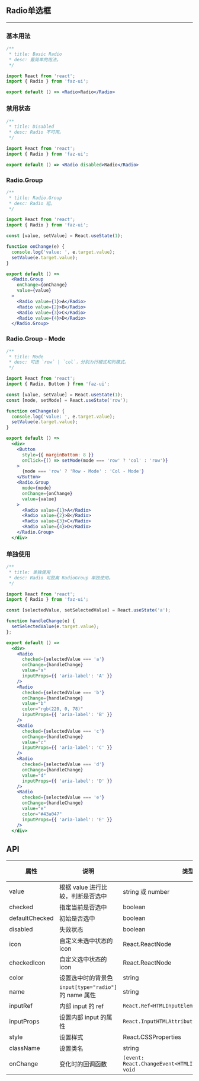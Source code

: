 ## Radio单选框
---

### 基本用法

```jsx
/**
 * title: Basic Radio
 * desc: 最简单的用法。
 */

import React from 'react';
import { Radio } from 'faz-ui';

export default () => <Radio>Radio</Radio>
```

### 禁用状态

```jsx
/**
 * title: Disabled
 * desc: Radio 不可用。
 */

import React from 'react';
import { Radio } from 'faz-ui';

export default () => <Radio disabled>Radio</Radio>
```
### Radio.Group

```jsx
/**
 * title: Radio.Group
 * desc: Radio 组。
 */

import React from 'react';
import { Radio } from 'faz-ui';

const [value, setValue] = React.useState(1);

function onChange(e) {
  console.log('value: ', e.target.value);
  setValue(e.target.value);
}

export default () =>
  <Radio.Group
    onChange={onChange}
    value={value}
  >
    <Radio value={1}>A</Radio>
    <Radio value={2}>B</Radio>
    <Radio value={3}>C</Radio>
    <Radio value={4}>D</Radio>
  </Radio.Group>
```
### Radio.Group - Mode

```jsx
/**
 * title: Mode
 * desc: 可选 `row` | `col`，分别为行模式和列模式。
 */

import React from 'react';
import { Radio, Button } from 'faz-ui';

const [value, setValue] = React.useState(1);
const [mode, setMode] = React.useState('row');

function onChange(e) {
  console.log('value: ', e.target.value);
  setValue(e.target.value);
}

export default () =>
  <div>
    <Button
      style={{ marginBottom: 8 }}
      onClick={() => setMode(mode === 'row' ? 'col' : 'row')}
    >
      {mode === 'row' ? 'Row - Mode' : 'Col - Mode'}
    </Button>
    <Radio.Group
      mode={mode}
      onChange={onChange}
      value={value}
    >
      <Radio value={1}>A</Radio>
      <Radio value={2}>B</Radio>
      <Radio value={3}>C</Radio>
      <Radio value={4}>D</Radio>
    </Radio.Group>
  </div>
```
### 单独使用

```jsx
/**
 * title: 单独使用
 * desc: Radio 可脱离 RadioGroup 单独使用。
 */

import React from 'react';
import { Radio } from 'faz-ui';

const [selectedValue, setSelectedValue] = React.useState('a');

function handleChange(e) {
  setSelectedValue(e.target.value);
};

export default () =>
  <div>
    <Radio
      checked={selectedValue === 'a'}
      onChange={handleChange}
      value="a"
      inputProps={{ 'aria-label': 'A' }}
    />
    <Radio
      checked={selectedValue === 'b'}
      onChange={handleChange}
      value="b"
      color="rgb(220, 0, 78)"
      inputProps={{ 'aria-label': 'B' }}
    />
    <Radio
      checked={selectedValue === 'c'}
      onChange={handleChange}
      value="c"
      inputProps={{ 'aria-label': 'C' }}
    />
    <Radio
      checked={selectedValue === 'd'}
      onChange={handleChange}
      value="d"
      inputProps={{ 'aria-label': 'D' }}
    />
    <Radio
      checked={selectedValue === 'e'}
      onChange={handleChange}
      value="e"
      color="#43a047"
      inputProps={{ 'aria-label': 'E' }}
    />
  </div>
```

## API

| 属性       | 说明  | 类型   | 默认值  |
| --------- | ----- | ------ | ------ |
| value | 根据 value 进行比较，判断是否选中 | string 或 number | - |
| checked | 指定当前是否选中 |  boolean | false |
| defaultChecked | 初始是否选中 |  boolean | false |
| disabled | 失效状态 |  boolean | false |
| icon | 自定义未选中状态的 icon |  React.ReactNode | - |
| checkedIcon | 自定义选中状态的 icon |  React.ReactNode | - |
| color | 设置选中时的背景色 |  string | - |
| name | `input[type="radio"]` 的 name 属性 |  string | - |
| inputRef | 内部 input 的 ref | `React.Ref<HTMLInputElement>` | |
| inputProps | 设置内部 input 的属性 | `React.InputHTMLAttributes<HTMLInputElement>` | - |
| style | 设置样式 | React.CSSProperties | - |
| className | 设置类名 | string | - |
| onChange | 变化时的回调函数 | `(event: React.ChangeEvent<HTMLInputElement>) => void` | - |